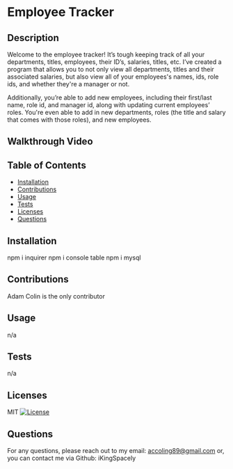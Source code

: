 # Employee Tracker

## Description
Welcome to the employee tracker! It’s tough keeping track of all your departments, titles, employees, their ID’s, salaries, titles, etc. I’ve created a program that allows you to not only view all departments, titles and their associated salaries, but also view all of your employees's names, ids, role ids, and whether they're a manager or not.

Additionally, you’re able to add new employees, including their first/last name, role id, and manager id, along with updating current employees’ roles. You're even able to add in new departments, roles (the title and salary that comes with those roles), and new employees.

## Walkthrough Video


## Table of Contents
- [Installation](#installation)
- [Contributions](#contributions)
- [Usage](#usage)
- [Tests](#tests)
- [Licenses](#licenses)
- [Questions](#questions)

## Installation
npm i inquirer npm i console table npm i mysql

## Contributions
Adam Colin is the only contributor

## Usage
n/a

## Tests
n/a

## Licenses
MIT
[![License](https://img.shields.io/badge/License-MIT-red.svg)](https://opensource.org/licenses/MIT)

## Questions
For any questions, please reach out to my email: accoling89@gmail.com or, you can contact me via Github: iKingSpacely
